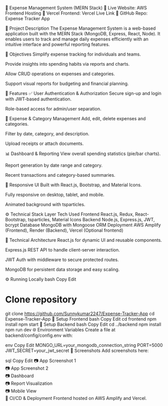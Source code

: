 💸 Expense Management System (MERN Stack)
🔗 Live Website: AWS Frontend Hosting
🔗 Vercel Frontend: Vercel Live Link
📂 GitHub Repo: Expense Tracker App

📌 Project Description
The Expense Management System is a web-based application built with the MERN Stack (MongoDB, Express, React, Node). It enables users to track and manage daily expenses efficiently with an intuitive interface and powerful reporting features.

🎯 Objectives
Simplify expense tracking for individuals and teams.

Provide insights into spending habits via reports and charts.

Allow CRUD operations on expenses and categories.

Support visual reports for budgeting and financial planning.

🚀 Features
✅ User Authentication & Authorization
Secure sign-up and login with JWT-based authentication.

Role-based access for admin/user separation.

💼 Expense & Category Management
Add, edit, delete expenses and categories.

Filter by date, category, and description.

Upload receipts or attach documents.

📊 Dashboard & Reporting
View overall spending statistics (pie/bar charts).

Report generation by date range and category.

Recent transactions and category-based summaries.

📱 Responsive UI
Built with React.js, Bootstrap, and Material Icons.

Fully responsive on desktop, tablet, and mobile.

Animated background with tsparticles.

⚙️ Technical Stack
Layer	Tech Used
Frontend	React.js, Redux, React-Bootstrap, tsparticles, Material Icons
Backend	Node.js, Express.js, JWT, bcrypt
Database	MongoDB with Mongoose ORM
Deployment	AWS Amplify (Frontend), Render (Backend), Vercel (Optional frontend)

🧩 Technical Architecture
React.js for dynamic UI and reusable components.

Express.js REST API to handle client-server interaction.

JWT Auth with middleware to secure protected routes.

MongoDB for persistent data storage and easy scaling.

⚙️ Running Locally
bash
Copy
Edit
# Clone repository
git clone https://github.com/Sunnykumar2247/Expense-Tracker-App
cd Expense-Tracker-App
🔧 Setup Frontend
bash
Copy
Edit
cd frontend
npm install
npm start
🔧 Setup Backend
bash
Copy
Edit
cd ../backend
npm install
npm run dev
🌐 Environment Variables
Create a file at backend/config/config.env with:

env
Copy
Edit
MONGO_URL=your_mongodb_connection_string
PORT=5000
JWT_SECRET=your_jwt_secret
📸 Screenshots
Add screenshots here:

sql
Copy
Edit
📷 App Screenshot 1  
📷 App Screenshot 2  
📷 Dashboard  
📷 Report Visualization  
📷 Mobile View  
🧪 CI/CD & Deployment
Frontend hosted on AWS Amplify and Vercel.

